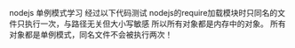 nodejs 单例模式学习
经过以下代码测试
nodejs的require加载模块时只同名的文件只执行一次，与路径无关但大小写敏感
所以所有对象都是内存中的对象。
所有对象都是单例模式，同名文件不会被执行两次！